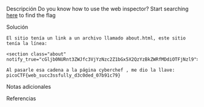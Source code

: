 Descripción
	Do you know how to use the web inspector? Start searching [here](http://titan.picoctf.net:56330/) to find the flag
	
Solución
	
	El sitio tenía un link a un archivo llamado about.html, este sitio tenía la línea:
	
	<section class="about" notify_true="cGljb0NURnt3ZWJfc3VjYzNzc2Z1bGx5X2QzYzBkZWRfMDdiOTFjNzl9">
	
	Al pasarle esa cadena a la página cyberchef , me dio la llave:
	picoCTF{web_succ3ssfully_d3c0ded_07b91c79}
	
Notas adicionales
	
	
Referencias
	
	